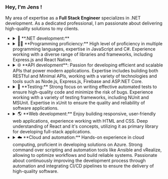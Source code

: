### Hey, I'm Jens <a href="https://github.com/codenameClass"></a> !

My area of expertise as a **Full Stack Engineer** specializes in .NET development. As a dedicated professional, I am passionate about delivering high-quality solutions to my clients.

- <details><summary>🚀 **.NET development:**</summary> Extensive experience developing applications with the .NET framework, including ADO.NET, Entity Framework, ASP.NET, and .NET Core.</details>
- <details><summary>🧑‍💻 **Programming proficiency:** High level of proficiency in multiple programming languages, expertise in JavaScript and C#. Experience working with a diverse range of libraries and frameworks, including Express.js and React Native.</details>
- <details><summary>🌐 **API development**: Passion for developing efficient and scalable APIs that power modern applications. Expertise includes building both RESTful and Minimal APIs, working with a variety of technologies and tools such as Node.js, Express.js, Firebase and ASP.NET Core.</details>
- <details><summary>🧪 **Testing:** Strong focus on writing effective automated tests to ensure high-quality code and minimize the risk of bugs. Experience working with a variety of testing frameworks, including NUnit and MSUnit. Expertise in xUnit to ensure the quality and reliability of software applications.</details>
- <details><summary>🌎 **Web development:** Enjoy building responsive, user-friendly web applications, experience working with HTML and CSS. Deep understanding of React and it's concepts, utilizing it as primary library for developing full-stack applications.</details>
- <details><summary>☁️ **Cloud and automation:** Hands-on experience in cloud computing, proficient in developing solutions on Azure. Strong command over scripting and automation tools like Ansible and vRealize, allowing to optimize workflows and build reliable systems. Passionate about continuously improving the development process through automation and integrating CI/CD pipelines to ensure the delivery of high-quality software.</details>